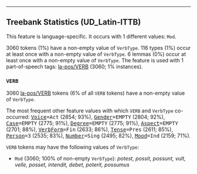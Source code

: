 

--------------------------------------------------------------------------------

## Treebank Statistics (UD_Latin-ITTB)

This feature is language-specific.
It occurs with 1 different values: `Mod`.

3060 tokens (1%) have a non-empty value of `VerbType`.
116 types (1%) occur at least once with a non-empty value of `VerbType`.
6 lemmas (0%) occur at least once with a non-empty value of `VerbType`.
The feature is used with 1 part-of-speech tags: [la-pos/VERB]() (3060; 1% instances).

### `VERB`

3060 [la-pos/VERB]() tokens (6% of all `VERB` tokens) have a non-empty value of `VerbType`.

The most frequent other feature values with which `VERB` and `VerbType` co-occurred: <tt><a href="Voice.html">Voice</a>=Act</tt> (2854; 93%), <tt><a href="Gender.html">Gender</a>=EMPTY</tt> (2804; 92%), <tt><a href="Case.html">Case</a>=EMPTY</tt> (2775; 91%), <tt><a href="Degree.html">Degree</a>=EMPTY</tt> (2775; 91%), <tt><a href="Aspect.html">Aspect</a>=EMPTY</tt> (2701; 88%), <tt><a href="VerbForm.html">VerbForm</a>=Fin</tt> (2633; 86%), <tt><a href="Tense.html">Tense</a>=Pres</tt> (2611; 85%), <tt><a href="Person.html">Person</a>=3</tt> (2535; 83%), <tt><a href="Number.html">Number</a>=Sing</tt> (2495; 82%), <tt><a href="Mood.html">Mood</a>=Ind</tt> (2159; 71%).

`VERB` tokens may have the following values of `VerbType`:

* `Mod` (3060; 100% of non-empty `VerbType`): <em>potest, possit, possunt, vult, velle, posset, intendit, debet, poterit, possumus</em>

